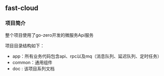 ## fast-cloud
### 项目简介
整个项目使用了go-zero开发的微服务Api服务

项目目录结构如下：

- app：所有业务代码包含api、rpc以及mq（消息队列、延迟队列、定时任务）
- common：通用组件
- doc : 该项目系列文档